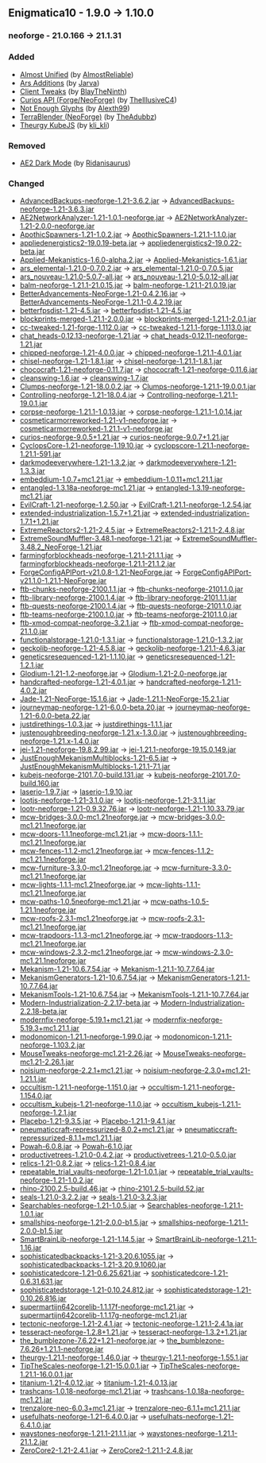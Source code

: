 ## Enigmatica10 - 1.9.0 -> 1.10.0

### neoforge - 21.0.166 -> 21.1.31

### Added

  * [Almost Unified](https://www.curseforge.com/minecraft/mc-mods/almost-unified) (by [AlmostReliable](https://www.curseforge.com/members/AlmostReliable/projects))
  * [Ars Additions](https://www.curseforge.com/minecraft/mc-mods/ars-additions) (by [Jarva](https://www.curseforge.com/members/Jarva/projects))
  * [Client Tweaks](https://www.curseforge.com/minecraft/mc-mods/client-tweaks) (by [BlayTheNinth](https://www.curseforge.com/members/BlayTheNinth/projects))
  * [Curios API (Forge/NeoForge)](https://www.curseforge.com/minecraft/mc-mods/curios) (by [TheIllusiveC4](https://www.curseforge.com/members/TheIllusiveC4/projects))
  * [Not Enough Glyphs](https://www.curseforge.com/minecraft/mc-mods/not-enough-glyphs) (by [Alexth99](https://www.curseforge.com/members/Alexth99/projects))
  * [TerraBlender (NeoForge)](https://www.curseforge.com/minecraft/mc-mods/terrablender-neoforge) (by [TheAdubbz](https://www.curseforge.com/members/TheAdubbz/projects))
  * [Theurgy KubeJS](https://www.curseforge.com/minecraft/mc-mods/theurgy-kubejs) (by [kli_kli](https://www.curseforge.com/members/kli_kli/projects))

### Removed

  * [AE2 Dark Mode](https://www.curseforge.com/minecraft/texture-packs/ae2-dark-mode) (by [Ridanisaurus](https://www.curseforge.com/members/Ridanisaurus/projects))

### Changed

  * [AdvancedBackups-neoforge-1.21-3.6.2.jar](https://www.curseforge.com/minecraft/mc-mods/advanced-backups/files/5468507) -> [AdvancedBackups-neoforge-1.21-3.6.3.jar](https://www.curseforge.com/minecraft/mc-mods/advanced-backups/files/5648149)
  * [AE2NetworkAnalyzer-1.21-1.0.1-neoforge.jar](https://www.curseforge.com/minecraft/mc-mods/ae2-network-analyser/files/5491820) -> [AE2NetworkAnalyzer-1.21-2.0.0-neoforge.jar](https://www.curseforge.com/minecraft/mc-mods/ae2-network-analyser/files/5614783)
  * [ApothicSpawners-1.21-1.0.2.jar](https://www.curseforge.com/minecraft/mc-mods/apothic-spawners/files/5597619) -> [ApothicSpawners-1.21.1-1.1.0.jar](https://www.curseforge.com/minecraft/mc-mods/apothic-spawners/files/5626463)
  * [appliedenergistics2-19.0.19-beta.jar](https://www.curseforge.com/minecraft/mc-mods/applied-energistics-2/files/5593097) -> [appliedenergistics2-19.0.22-beta.jar](https://www.curseforge.com/minecraft/mc-mods/applied-energistics-2/files/5662490)
  * [Applied-Mekanistics-1.6.0-alpha.2.jar](https://www.curseforge.com/minecraft/mc-mods/applied-mekanistics/files/5564115) -> [Applied-Mekanistics-1.6.1.jar](https://www.curseforge.com/minecraft/mc-mods/applied-mekanistics/files/5664061)
  * [ars_elemental-1.21.0-0.7.0.2.jar](https://www.curseforge.com/minecraft/mc-mods/ars-elemental/files/5610865) -> [ars_elemental-1.21.0-0.7.0.5.jar](https://www.curseforge.com/minecraft/mc-mods/ars-elemental/files/5678042)
  * [ars_nouveau-1.21.0-5.0.7-all.jar](https://www.curseforge.com/minecraft/mc-mods/ars-nouveau/files/5606650) -> [ars_nouveau-1.21.0-5.0.12-all.jar](https://www.curseforge.com/minecraft/mc-mods/ars-nouveau/files/5673248)
  * [balm-neoforge-1.21.1-21.0.15.jar](https://www.curseforge.com/minecraft/mc-mods/balm/files/5623449) -> [balm-neoforge-1.21.1-21.0.19.jar](https://www.curseforge.com/minecraft/mc-mods/balm/files/5676524)
  * [BetterAdvancements-NeoForge-1.21-0.4.2.16.jar](https://www.curseforge.com/minecraft/mc-mods/better-advancements/files/5511371) -> [BetterAdvancements-NeoForge-1.21.1-0.4.2.19.jar](https://www.curseforge.com/minecraft/mc-mods/better-advancements/files/5662164)
  * [betterfpsdist-1.21-4.5.jar](https://www.curseforge.com/minecraft/mc-mods/better-fps-render-distance/files/5508729) -> [betterfpsdist-1.21-4.5.jar](https://www.curseforge.com/minecraft/mc-mods/better-fps-render-distance/files/5664511)
  * [blockprints-merged-1.21.1-2.0.0.jar](https://www.curseforge.com/minecraft/mc-mods/block-prints/files/5619499) -> [blockprints-merged-1.21.1-2.0.1.jar](https://www.curseforge.com/minecraft/mc-mods/block-prints/files/5654882)
  * [cc-tweaked-1.21-forge-1.112.0.jar](https://www.curseforge.com/minecraft/mc-mods/cc-tweaked/files/5583001) -> [cc-tweaked-1.21.1-forge-1.113.0.jar](https://www.curseforge.com/minecraft/mc-mods/cc-tweaked/files/5644993)
  * [chat_heads-0.12.13-neoforge-1.21.jar](https://www.curseforge.com/minecraft/mc-mods/chat-heads/files/5634336) -> [chat_heads-0.12.11-neoforge-1.21.jar](https://www.curseforge.com/minecraft/mc-mods/chat-heads/files/5605197)
  * [chipped-neoforge-1.21-4.0.0.jar](https://www.curseforge.com/minecraft/mc-mods/chipped/files/5506938) -> [chipped-neoforge-1.21.1-4.0.1.jar](https://www.curseforge.com/minecraft/mc-mods/chipped/files/5681013)
  * [chisel-neoforge-1.21-1.8.1.jar](https://www.curseforge.com/minecraft/mc-mods/chisel-reborn/files/5493819) -> [chisel-neoforge-1.21.1-1.8.1.jar](https://www.curseforge.com/minecraft/mc-mods/chisel-reborn/files/5666899)
  * [chococraft-1.21-neoforge-0.11.7.jar](https://www.curseforge.com/minecraft/mc-mods/chococraft/files/5612317) -> [chococraft-1.21-neoforge-0.11.6.jar](https://www.curseforge.com/minecraft/mc-mods/chococraft/files/5609093)
  * [cleanswing-1.6.jar](https://www.curseforge.com/minecraft/mc-mods/clean-swing-through-grass/files/5481920) -> [cleanswing-1.7.jar](https://www.curseforge.com/minecraft/mc-mods/clean-swing-through-grass/files/5644230)
  * [Clumps-neoforge-1.21-18.0.0.2.jar](https://www.curseforge.com/minecraft/mc-mods/clumps/files/5600958) -> [Clumps-neoforge-1.21.1-19.0.0.1.jar](https://www.curseforge.com/minecraft/mc-mods/clumps/files/5623731)
  * [Controlling-neoforge-1.21-18.0.4.jar](https://www.curseforge.com/minecraft/mc-mods/controlling/files/5603226) -> [Controlling-neoforge-1.21.1-19.0.1.jar](https://www.curseforge.com/minecraft/mc-mods/controlling/files/5623827)
  * [corpse-neoforge-1.21.1-1.0.13.jar](https://www.curseforge.com/minecraft/mc-mods/corpse/files/5609106) -> [corpse-neoforge-1.21.1-1.0.14.jar](https://www.curseforge.com/minecraft/mc-mods/corpse/files/5661481)
  * [cosmeticarmorreworked-1.21-v1-neoforge.jar](https://www.curseforge.com/minecraft/mc-mods/cosmetic-armor-reworked/files/5427303) -> [cosmeticarmorreworked-1.21.1-v1-neoforge.jar](https://www.curseforge.com/minecraft/mc-mods/cosmetic-armor-reworked/files/5610814)
  * [curios-neoforge-9.0.5+1.21.jar](https://www.curseforge.com/minecraft/mc-mods/curios-continuation/files/5546342) -> [curios-neoforge-9.0.7+1.21.jar](https://www.curseforge.com/minecraft/mc-mods/curios-continuation/files/5657610)
  * [CyclopsCore-1.21-neoforge-1.19.10.jar](https://www.curseforge.com/minecraft/mc-mods/cyclops-core/files/5583764) -> [cyclopscore-1.21.1-neoforge-1.21.1-591.jar](https://www.curseforge.com/minecraft/mc-mods/cyclops-core/files/5683768)
  * [darkmodeeverywhere-1.21-1.3.2.jar](https://www.curseforge.com/minecraft/mc-mods/dark-mode-everywhere/files/5574828) -> [darkmodeeverywhere-1.21-1.3.3.jar](https://www.curseforge.com/minecraft/mc-mods/dark-mode-everywhere/files/5644242)
  * [embeddium-1.0.7+mc1.21.jar](https://www.curseforge.com/minecraft/mc-mods/embeddium/files/5556146) -> [embeddium-1.0.11+mc1.21.1.jar](https://www.curseforge.com/minecraft/mc-mods/embeddium/files/5681729)
  * [entangled-1.3.18a-neoforge-mc1.21.jar](https://www.curseforge.com/minecraft/mc-mods/entangled/files/5624527) -> [entangled-1.3.19-neoforge-mc1.21.jar](https://www.curseforge.com/minecraft/mc-mods/entangled/files/5656230)
  * [EvilCraft-1.21-neoforge-1.2.50.jar](https://www.curseforge.com/minecraft/mc-mods/evilcraft/files/5602422) -> [EvilCraft-1.21.1-neoforge-1.2.54.jar](https://www.curseforge.com/minecraft/mc-mods/evilcraft/files/5683804)
  * [extended-industrialization-1.5.7+1.21.jar](https://www.curseforge.com/minecraft/mc-mods/extended-industrialization/files/5632817) -> [extended-industrialization-1.7.1+1.21.jar](https://www.curseforge.com/minecraft/mc-mods/extended-industrialization/files/5670327)
  * [ExtremeReactors2-1.21-2.4.5.jar](https://www.curseforge.com/minecraft/mc-mods/extreme-reactors/files/5631866) -> [ExtremeReactors2-1.21.1-2.4.8.jar](https://www.curseforge.com/minecraft/mc-mods/extreme-reactors/files/5671693)
  * [ExtremeSoundMuffler-3.48.1-neoforge-1.21.jar](https://www.curseforge.com/minecraft/mc-mods/extreme-sound-muffler/files/5578312) -> [ExtremeSoundMuffler-3.48.2_NeoForge-1.21.jar](https://www.curseforge.com/minecraft/mc-mods/extreme-sound-muffler/files/5657249)
  * [farmingforblockheads-neoforge-1.21.1-21.1.1.jar](https://www.curseforge.com/minecraft/mc-mods/farming-for-blockheads/files/5623479) -> [farmingforblockheads-neoforge-1.21.1-21.1.2.jar](https://www.curseforge.com/minecraft/mc-mods/farming-for-blockheads/files/5676542)
  * [ForgeConfigAPIPort-v21.0.8-1.21-NeoForge.jar](https://www.curseforge.com/minecraft/mc-mods/forge-config-api-port-fabric/files/5605613) -> [ForgeConfigAPIPort-v21.1.0-1.21.1-NeoForge.jar](https://www.curseforge.com/minecraft/mc-mods/forge-config-api-port-fabric/files/5612490)
  * [ftb-chunks-neoforge-2100.1.1.jar](https://www.curseforge.com/minecraft/mc-mods/ftb-chunks-forge/files/5598952) -> [ftb-chunks-neoforge-2101.1.0.jar](https://www.curseforge.com/minecraft/mc-mods/ftb-chunks-forge/files/5631511)
  * [ftb-library-neoforge-2100.1.4.jar](https://www.curseforge.com/minecraft/mc-mods/ftb-library-forge/files/5583834) -> [ftb-library-neoforge-2101.1.1.jar](https://www.curseforge.com/minecraft/mc-mods/ftb-library-forge/files/5634888)
  * [ftb-quests-neoforge-2100.1.4.jar](https://www.curseforge.com/minecraft/mc-mods/ftb-quests-forge/files/5543248) -> [ftb-quests-neoforge-2101.1.0.jar](https://www.curseforge.com/minecraft/mc-mods/ftb-quests-forge/files/5635133)
  * [ftb-teams-neoforge-2100.1.0.jar](https://www.curseforge.com/minecraft/mc-mods/ftb-teams-forge/files/5448371) -> [ftb-teams-neoforge-2101.1.0.jar](https://www.curseforge.com/minecraft/mc-mods/ftb-teams-forge/files/5631446)
  * [ftb-xmod-compat-neoforge-3.2.1.jar](https://www.curseforge.com/minecraft/mc-mods/ftb-xmod-compat/files/5494734) -> [ftb-xmod-compat-neoforge-21.1.0.jar](https://www.curseforge.com/minecraft/mc-mods/ftb-xmod-compat/files/5643978)
  * [functionalstorage-1.21.0-1.3.1.jar](https://www.curseforge.com/minecraft/mc-mods/functional-storage/files/5545676) -> [functionalstorage-1.21.0-1.3.2.jar](https://www.curseforge.com/minecraft/mc-mods/functional-storage/files/5650319)
  * [geckolib-neoforge-1.21-4.5.8.jar](https://www.curseforge.com/minecraft/mc-mods/geckolib/files/5605715) -> [geckolib-neoforge-1.21.1-4.6.3.jar](https://www.curseforge.com/minecraft/mc-mods/geckolib/files/5679344)
  * [geneticsresequenced-1.21-1.1.10.jar](https://www.curseforge.com/minecraft/mc-mods/genetics-resequenced/files/5613298) -> [geneticsresequenced-1.21-1.2.1.jar](https://www.curseforge.com/minecraft/mc-mods/genetics-resequenced/files/5682951)
  * [Glodium-1.21-1.2-neoforge.jar](https://www.curseforge.com/minecraft/mc-mods/glodium/files/5491696) -> [Glodium-1.21-2.0-neoforge.jar](https://www.curseforge.com/minecraft/mc-mods/glodium/files/5614731)
  * [handcrafted-neoforge-1.21-4.0.1.jar](https://www.curseforge.com/minecraft/mc-mods/handcrafted/files/5436875) -> [handcrafted-neoforge-1.21.1-4.0.2.jar](https://www.curseforge.com/minecraft/mc-mods/handcrafted/files/5617252)
  * [Jade-1.21-NeoForge-15.1.6.jar](https://www.curseforge.com/minecraft/mc-mods/jade/files/5591256) -> [Jade-1.21.1-NeoForge-15.2.1.jar](https://www.curseforge.com/minecraft/mc-mods/jade/files/5655385)
  * [journeymap-neoforge-1.21-6.0.0-beta.20.jar](https://www.curseforge.com/minecraft/mc-mods/journeymap/files/5616349) -> [journeymap-neoforge-1.21-6.0.0-beta.22.jar](https://www.curseforge.com/minecraft/mc-mods/journeymap/files/5672398)
  * [justdirethings-1.0.3.jar](https://www.curseforge.com/minecraft/mc-mods/just-dire-things/files/5633808) -> [justdirethings-1.1.1.jar](https://www.curseforge.com/minecraft/mc-mods/just-dire-things/files/5660747)
  * [justenoughbreeding-neoforge-1.21.x-1.3.0.jar](https://www.curseforge.com/minecraft/mc-mods/justenoughbreeding/files/5617556) -> [justenoughbreeding-neoforge-1.21.x-1.4.0.jar](https://www.curseforge.com/minecraft/mc-mods/justenoughbreeding/files/5682664)
  * [jei-1.21-neoforge-19.8.2.99.jar](https://www.curseforge.com/minecraft/mc-mods/jei/files/5609864) -> [jei-1.21.1-neoforge-19.15.0.149.jar](https://www.curseforge.com/minecraft/mc-mods/jei/files/5683094)
  * [JustEnoughMekanismMultiblocks-1.21-6.5.jar](https://www.curseforge.com/minecraft/mc-mods/just-enough-mekanism-multiblocks/files/5634759) -> [JustEnoughMekanismMultiblocks-1.21.1-7.1.jar](https://www.curseforge.com/minecraft/mc-mods/just-enough-mekanism-multiblocks/files/5667753)
  * [kubejs-neoforge-2101.7.0-build.131.jar](https://www.curseforge.com/minecraft/mc-mods/kubejs/files/5631423) -> [kubejs-neoforge-2101.7.0-build.160.jar](https://www.curseforge.com/minecraft/mc-mods/kubejs/files/5676607)
  * [laserio-1.9.7.jar](https://www.curseforge.com/minecraft/mc-mods/laserio/files/5615747) -> [laserio-1.9.10.jar](https://www.curseforge.com/minecraft/mc-mods/laserio/files/5648871)
  * [lootjs-neoforge-1.21-3.1.0.jar](https://www.curseforge.com/minecraft/mc-mods/lootjs/files/5592581) -> [lootjs-neoforge-1.21-3.1.1.jar](https://www.curseforge.com/minecraft/mc-mods/lootjs/files/5661897)
  * [lootr-neoforge-1.21-0.9.32.76.jar](https://www.curseforge.com/minecraft/mc-mods/lootr/files/5583055) -> [lootr-neoforge-1.21-1.10.33.79.jar](https://www.curseforge.com/minecraft/mc-mods/lootr/files/5667203)
  * [mcw-bridges-3.0.0-mc1.21neoforge.jar](https://www.curseforge.com/minecraft/mc-mods/macaws-bridges/files/5465228) -> [mcw-bridges-3.0.0-mc1.21.1neoforge.jar](https://www.curseforge.com/minecraft/mc-mods/macaws-bridges/files/5635632)
  * [mcw-doors-1.1.1neoforge-mc1.21.jar](https://www.curseforge.com/minecraft/mc-mods/macaws-doors/files/5439155) -> [mcw-doors-1.1.1-mc1.21.1neoforge.jar](https://www.curseforge.com/minecraft/mc-mods/macaws-doors/files/5635653)
  * [mcw-fences-1.1.2-mc1.21neoforge.jar](https://www.curseforge.com/minecraft/mc-mods/macaws-fences-and-walls/files/5442175) -> [mcw-fences-1.1.2-mc1.21.1neoforge.jar](https://www.curseforge.com/minecraft/mc-mods/macaws-fences-and-walls/files/5635646)
  * [mcw-furniture-3.3.0-mc1.21neoforge.jar](https://www.curseforge.com/minecraft/mc-mods/macaws-furniture/files/5589819) -> [mcw-furniture-3.3.0-mc1.21.1neoforge.jar](https://www.curseforge.com/minecraft/mc-mods/macaws-furniture/files/5635588)
  * [mcw-lights-1.1.1-mc1.21neoforge.jar](https://www.curseforge.com/minecraft/mc-mods/macaws-lights-and-lamps/files/5473578) -> [mcw-lights-1.1.1-mc1.21.1neoforge.jar](https://www.curseforge.com/minecraft/mc-mods/macaws-lights-and-lamps/files/5635608)
  * [mcw-paths-1.0.5neoforge-mc1.21.jar](https://www.curseforge.com/minecraft/mc-mods/macaws-paths-and-pavings/files/5430735) -> [mcw-paths-1.0.5-1.21.1neoforge.jar](https://www.curseforge.com/minecraft/mc-mods/macaws-paths-and-pavings/files/5635678)
  * [mcw-roofs-2.3.1-mc1.21neoforge.jar](https://www.curseforge.com/minecraft/mc-mods/macaws-roofs/files/5554896) -> [mcw-roofs-2.3.1-mc1.21.1neoforge.jar](https://www.curseforge.com/minecraft/mc-mods/macaws-roofs/files/5635594)
  * [mcw-trapdoors-1.1.3-mc1.21neoforge.jar](https://www.curseforge.com/minecraft/mc-mods/macaws-trapdoors/files/5431123) -> [mcw-trapdoors-1.1.3-mc1.21.1neoforge.jar](https://www.curseforge.com/minecraft/mc-mods/macaws-trapdoors/files/5635670)
  * [mcw-windows-2.3.2-mc1.21neoforge.jar](https://www.curseforge.com/minecraft/mc-mods/macaws-windows/files/5592081) -> [mcw-windows-2.3.0-mc1.21.1neoforge.jar](https://www.curseforge.com/minecraft/mc-mods/macaws-windows/files/5635576)
  * [Mekanism-1.21-10.6.7.54.jar](https://www.curseforge.com/minecraft/mc-mods/mekanism/files/5574951) -> [Mekanism-1.21.1-10.7.7.64.jar](https://www.curseforge.com/minecraft/mc-mods/mekanism/files/5680395)
  * [MekanismGenerators-1.21-10.6.7.54.jar](https://www.curseforge.com/minecraft/mc-mods/mekanism-generators/files/5574954) -> [MekanismGenerators-1.21.1-10.7.7.64.jar](https://www.curseforge.com/minecraft/mc-mods/mekanism-generators/files/5680398)
  * [MekanismTools-1.21-10.6.7.54.jar](https://www.curseforge.com/minecraft/mc-mods/mekanism-tools/files/5574955) -> [MekanismTools-1.21.1-10.7.7.64.jar](https://www.curseforge.com/minecraft/mc-mods/mekanism-tools/files/5680399)
  * [Modern-Industrialization-2.2.17-beta.jar](https://www.curseforge.com/minecraft/mc-mods/modern-industrialization/files/5619360) -> [Modern-Industrialization-2.2.18-beta.jar](https://www.curseforge.com/minecraft/mc-mods/modern-industrialization/files/5663677)
  * [modernfix-neoforge-5.19.1+mc1.21.jar](https://www.curseforge.com/minecraft/mc-mods/modernfix/files/5616608) -> [modernfix-neoforge-5.19.3+mc1.21.1.jar](https://www.curseforge.com/minecraft/mc-mods/modernfix/files/5659985)
  * [modonomicon-1.21.1-neoforge-1.99.0.jar](https://www.curseforge.com/minecraft/mc-mods/modonomicon/files/5631990) -> [modonomicon-1.21.1-neoforge-1.103.2.jar](https://www.curseforge.com/minecraft/mc-mods/modonomicon/files/5682952)
  * [MouseTweaks-neoforge-mc1.21-2.26.jar](https://www.curseforge.com/minecraft/mc-mods/mouse-tweaks/files/5437296) -> [MouseTweaks-neoforge-mc1.21-2.26.1.jar](https://www.curseforge.com/minecraft/mc-mods/mouse-tweaks/files/5637846)
  * [noisium-neoforge-2.2.1+mc1.21.jar](https://www.curseforge.com/minecraft/mc-mods/noisium/files/5501577) -> [noisium-neoforge-2.3.0+mc1.21-1.21.1.jar](https://www.curseforge.com/minecraft/mc-mods/noisium/files/5650508)
  * [occultism-1.21.1-neoforge-1.151.0.jar](https://www.curseforge.com/minecraft/mc-mods/occultism/files/5634540) -> [occultism-1.21.1-neoforge-1.154.0.jar](https://www.curseforge.com/minecraft/mc-mods/occultism/files/5680011)
  * [occultism_kubejs-1.21-neoforge-1.1.0.jar](https://www.curseforge.com/minecraft/mc-mods/occultism-kubejs/files/5606766) -> [occultism_kubejs-1.21.1-neoforge-1.2.1.jar](https://www.curseforge.com/minecraft/mc-mods/occultism-kubejs/files/5677032)
  * [Placebo-1.21-9.3.5.jar](https://www.curseforge.com/minecraft/mc-mods/placebo/files/5597604) -> [Placebo-1.21.1-9.4.1.jar](https://www.curseforge.com/minecraft/mc-mods/placebo/files/5626449)
  * [pneumaticcraft-repressurized-8.0.2+mc1.21.jar](https://www.curseforge.com/minecraft/mc-mods/pneumaticcraft-repressurized/files/5609324) -> [pneumaticcraft-repressurized-8.1.1+mc1.21.1.jar](https://www.curseforge.com/minecraft/mc-mods/pneumaticcraft-repressurized/files/5680351)
  * [Powah-6.0.8.jar](https://www.curseforge.com/minecraft/mc-mods/powah-rearchitected/files/5592161) -> [Powah-6.1.0.jar](https://www.curseforge.com/minecraft/mc-mods/powah-rearchitected/files/5608949)
  * [productivetrees-1.21.0-0.4.2.jar](https://www.curseforge.com/minecraft/mc-mods/productivetrees/files/5611271) -> [productivetrees-1.21.0-0.5.0.jar](https://www.curseforge.com/minecraft/mc-mods/productivetrees/files/5612108)
  * [relics-1.21-0.8.2.jar](https://www.curseforge.com/minecraft/mc-mods/relics-mod/files/5628377) -> [relics-1.21-0.8.4.jar](https://www.curseforge.com/minecraft/mc-mods/relics-mod/files/5655840)
  * [repeatable_trial_vaults-neoforge-1.21-1.0.1.jar](https://www.curseforge.com/minecraft/mc-mods/repeatable-trial-vaults/files/5585069) -> [repeatable_trial_vaults-neoforge-1.21-1.0.2.jar](https://www.curseforge.com/minecraft/mc-mods/repeatable-trial-vaults/files/5643915)
  * [rhino-2100.2.5-build.46.jar](https://www.curseforge.com/minecraft/mc-mods/rhino/files/5589424) -> [rhino-2101.2.5-build.52.jar](https://www.curseforge.com/minecraft/mc-mods/rhino/files/5671928)
  * [seals-1.21.0-3.2.2.jar](https://www.curseforge.com/minecraft/mc-mods/seals/files/5630003) -> [seals-1.21.0-3.2.3.jar](https://www.curseforge.com/minecraft/mc-mods/seals/files/5672615)
  * [Searchables-neoforge-1.21-1.0.5.jar](https://www.curseforge.com/minecraft/mc-mods/searchables/files/5603160) -> [Searchables-neoforge-1.21.1-1.0.1.jar](https://www.curseforge.com/minecraft/mc-mods/searchables/files/5623799)
  * [smallships-neoforge-1.21-2.0.0-b1.5.jar](https://www.curseforge.com/minecraft/mc-mods/small-ships/files/5613194) -> [smallships-neoforge-1.21.1-2.0.0-b1.5.jar](https://www.curseforge.com/minecraft/mc-mods/small-ships/files/5613197)
  * [SmartBrainLib-neoforge-1.21-1.14.5.jar](https://www.curseforge.com/minecraft/mc-mods/smartbrainlib/files/5513418) -> [SmartBrainLib-neoforge-1.21.1-1.16.jar](https://www.curseforge.com/minecraft/mc-mods/smartbrainlib/files/5681593)
  * [sophisticatedbackpacks-1.21-3.20.6.1055.jar](https://www.curseforge.com/minecraft/mc-mods/sophisticated-backpacks/files/5621986) -> [sophisticatedbackpacks-1.21-3.20.9.1060.jar](https://www.curseforge.com/minecraft/mc-mods/sophisticated-backpacks/files/5646594)
  * [sophisticatedcore-1.21-0.6.25.621.jar](https://www.curseforge.com/minecraft/mc-mods/sophisticated-core/files/5623839) -> [sophisticatedcore-1.21-0.6.31.631.jar](https://www.curseforge.com/minecraft/mc-mods/sophisticated-core/files/5646592)
  * [sophisticatedstorage-1.21-0.10.24.812.jar](https://www.curseforge.com/minecraft/mc-mods/sophisticated-storage/files/5623033) -> [sophisticatedstorage-1.21-0.10.26.816.jar](https://www.curseforge.com/minecraft/mc-mods/sophisticated-storage/files/5646596)
  * [supermartijn642corelib-1.1.17f-neoforge-mc1.21.jar](https://www.curseforge.com/minecraft/mc-mods/supermartijn642s-core-lib/files/5634367) -> [supermartijn642corelib-1.1.17g-neoforge-mc1.21.jar](https://www.curseforge.com/minecraft/mc-mods/supermartijn642s-core-lib/files/5677081)
  * [tectonic-neoforge-1.21-2.4.1.jar](https://www.curseforge.com/minecraft/mc-mods/tectonic/files/5603549) -> [tectonic-neoforge-1.21.1-2.4.1a.jar](https://www.curseforge.com/minecraft/mc-mods/tectonic/files/5641277)
  * [tesseract-neoforge-1.2.8+1.21.jar](https://www.curseforge.com/minecraft/mc-mods/tesseract-api-neoforge/files/5622024) -> [tesseract-neoforge-1.3.2+1.21.jar](https://www.curseforge.com/minecraft/mc-mods/tesseract-api-neoforge/files/5676578)
  * [the_bumblezone-7.6.22+1.21-neoforge.jar](https://www.curseforge.com/minecraft/mc-mods/the-bumblezone-forge/files/5603193) -> [the_bumblezone-7.6.26+1.21.1-neoforge.jar](https://www.curseforge.com/minecraft/mc-mods/the-bumblezone-forge/files/5651599)
  * [theurgy-1.21.1-neoforge-1.46.0.jar](https://www.curseforge.com/minecraft/mc-mods/theurgy/files/5634253) -> [theurgy-1.21.1-neoforge-1.55.1.jar](https://www.curseforge.com/minecraft/mc-mods/theurgy/files/5676998)
  * [TipTheScales-neoforge-1.21-15.0.0.1.jar](https://www.curseforge.com/minecraft/mc-mods/tipthescales/files/5430372) -> [TipTheScales-neoforge-1.21.1-16.0.0.1.jar](https://www.curseforge.com/minecraft/mc-mods/tipthescales/files/5623843)
  * [titanium-1.21-4.0.12.jar](https://www.curseforge.com/minecraft/mc-mods/titanium/files/5507166) -> [titanium-1.21-4.0.13.jar](https://www.curseforge.com/minecraft/mc-mods/titanium/files/5673745)
  * [trashcans-1.0.18-neoforge-mc1.21.jar](https://www.curseforge.com/minecraft/mc-mods/trash-cans/files/5550159) -> [trashcans-1.0.18a-neoforge-mc1.21.jar](https://www.curseforge.com/minecraft/mc-mods/trash-cans/files/5652387)
  * [trenzalore-neo-6.0.3+mc1.21.jar](https://www.curseforge.com/minecraft/mc-mods/trenzalore/files/5541857) -> [trenzalore-neo-6.1.1+mc1.21.1.jar](https://www.curseforge.com/minecraft/mc-mods/trenzalore/files/5623160)
  * [usefulhats-neoforge-1.21-6.4.0.0.jar](https://www.curseforge.com/minecraft/mc-mods/useful-hats/files/5543752) -> [usefulhats-neoforge-1.21-6.4.1.0.jar](https://www.curseforge.com/minecraft/mc-mods/useful-hats/files/5679608)
  * [waystones-neoforge-1.21.1-21.1.1.jar](https://www.curseforge.com/minecraft/mc-mods/waystones/files/5623524) -> [waystones-neoforge-1.21.1-21.1.2.jar](https://www.curseforge.com/minecraft/mc-mods/waystones/files/5676529)
  * [ZeroCore2-1.21-2.4.1.jar](https://www.curseforge.com/minecraft/mc-mods/zerocore/files/5631867) -> [ZeroCore2-1.21.1-2.4.8.jar](https://www.curseforge.com/minecraft/mc-mods/zerocore/files/5671691)

